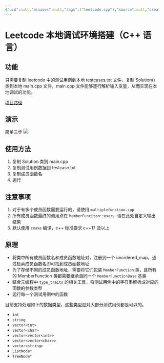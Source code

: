 ```yaml
---
{"uid":null,"aliases":null,"tags":["leetcode,cpp"],"source":null,"created":"2022-09-29 20:30:05","updated":"2023-03-02 12:33:50","title":"Leetcode 本地调试环境搭建（C++语言）","dg-publish":true,"permalink":"/Leetcode/Leetcode 本地调试环境搭建（C++语言）/","dgPassFrontmatter":true,"noteIcon":""}
---
```



# Leetcode 本地调试环境搭建（C++ 语言）

## 功能

只需要复制 leetcode 中的测试用例到本地 testcases.txt 文件，复制 Solution() 类到本地 main.cpp 文件，main.cpp 文件能够逐行解析输入变量，从而实现在本地调试的功能。

[项目路径](https://github.com/aiyolo/leetcode-debug)

## 演示

简单三步 
![](https://i.imgur.com/1wpKh3k.png)

## 使用方法

1. 复制 Solution 类到 main.cpp
2. 复制测试用例数据到 testcase.txt
3. 复制成员函数名
4. 运行

## 注意事项

1. 对于有多个成员函数需要运行的，请使用 `multiplefunction.cpp`
2. 所有成员函数最终的调用点在 `MemberFunciton::exec`，请在此处自定义输出结果
3. 默认使用 `cmake` 编译，c++ 标准要求 c++17 及以上

## 原理

- 将类中所有成员函数名和成员函数地址对，注册到一个 unordered_map，通过检索成员函数名即可找到成员函数地址
- 为了存储不同的成员函数地址，需要将它们包装 `MemberFunction` 类，且所有的 MemberFunction 类都需要继承自同一个 `MemberFunctionBase` 基类
- 结合元编程中 `type_traits` 的相关工具，将测试用例中的字符串解析成对应的函数的参数类型
- 运行每一个测试用例中的函数

目前支持处理如下的数据类型，这些类型应对大部分测试用例都是可以的。

- `int`
- `string`
- `vector<int>`
- `vector<char>`
- `vector<vector<int>>`
- `vector<vector<char>>`
- `vector<string>`
- `ListNode*`
- `TreeNode*`
